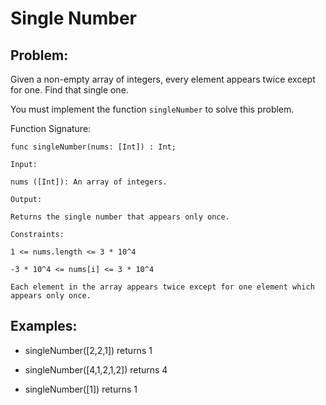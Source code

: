 # Single Number

## Problem:


Given a non-empty array of integers, every element appears twice except for one. Find that single one.

You must implement the function `singleNumber` to solve this problem.

Function Signature:

```motoko
func singleNumber(nums: [Int]) : Int;
``` 

```plaintext
Input:

nums ([Int]): An array of integers.

Output:

Returns the single number that appears only once.

Constraints:

1 <= nums.length <= 3 * 10^4

-3 * 10^4 <= nums[i] <= 3 * 10^4

Each element in the array appears twice except for one element which appears only once.
```

## Examples:

- singleNumber([2,2,1]) returns 1

- singleNumber([4,1,2,1,2]) returns 4

- singleNumber([1]) returns 1

```

